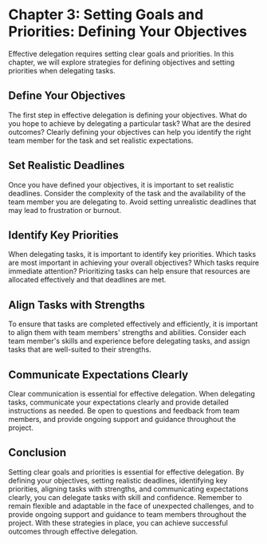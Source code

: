 Chapter 3: Setting Goals and Priorities: Defining Your Objectives
=================================================================

Effective delegation requires setting clear goals and priorities. In this chapter, we will explore strategies for defining objectives and setting priorities when delegating tasks.

Define Your Objectives
----------------------

The first step in effective delegation is defining your objectives. What do you hope to achieve by delegating a particular task? What are the desired outcomes? Clearly defining your objectives can help you identify the right team member for the task and set realistic expectations.

Set Realistic Deadlines
-----------------------

Once you have defined your objectives, it is important to set realistic deadlines. Consider the complexity of the task and the availability of the team member you are delegating to. Avoid setting unrealistic deadlines that may lead to frustration or burnout.

Identify Key Priorities
-----------------------

When delegating tasks, it is important to identify key priorities. Which tasks are most important in achieving your overall objectives? Which tasks require immediate attention? Prioritizing tasks can help ensure that resources are allocated effectively and that deadlines are met.

Align Tasks with Strengths
--------------------------

To ensure that tasks are completed effectively and efficiently, it is important to align them with team members' strengths and abilities. Consider each team member's skills and experience before delegating tasks, and assign tasks that are well-suited to their strengths.

Communicate Expectations Clearly
--------------------------------

Clear communication is essential for effective delegation. When delegating tasks, communicate your expectations clearly and provide detailed instructions as needed. Be open to questions and feedback from team members, and provide ongoing support and guidance throughout the project.

Conclusion
----------

Setting clear goals and priorities is essential for effective delegation. By defining your objectives, setting realistic deadlines, identifying key priorities, aligning tasks with strengths, and communicating expectations clearly, you can delegate tasks with skill and confidence. Remember to remain flexible and adaptable in the face of unexpected challenges, and to provide ongoing support and guidance to team members throughout the project. With these strategies in place, you can achieve successful outcomes through effective delegation.
